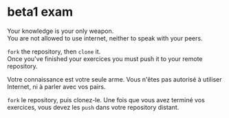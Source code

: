 # beta1 exam

Your knowledge is your only weapon.  
You are not allowed to use internet, neither to speak with your peers.

`fork` the repository, then `clone` it.  
Once you've finished your exercices you must push it to your remote repository.


Votre connaissance est votre seule arme.
Vous n'êtes pas autorisé à utiliser Internet, ni à parler avec vos pairs.

`fork` le repository, puis clonez-le.
Une fois que vous avez terminé vos exercices, vous devez les `push` dans votre repository distant.
